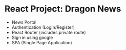 # React Project: Dragon News

- News Portal 
- Authentication (Login/Register)
- React Router (includes private route)
- Sign in using google
- SPA (Single Page Application)
